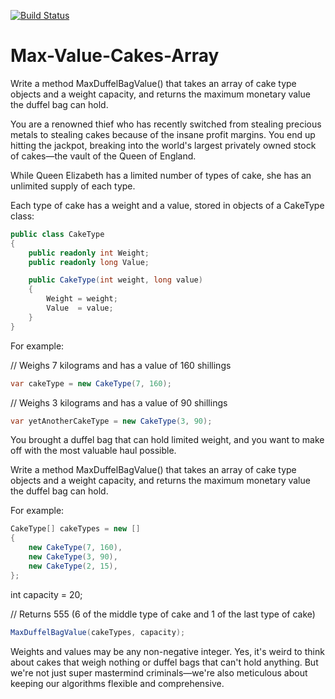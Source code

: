 [![Build Status](https://dev.azure.com/asheenk/Hello%20World/_apis/build/status/OrionProgrammer.Max-Value-Cakes-Array?branchName=master)](https://dev.azure.com/asheenk/Hello%20World/_build/latest?definitionId=1&branchName=master)

# Max-Value-Cakes-Array
Write a method MaxDuffelBagValue() that takes an array of cake type objects and a weight capacity, and returns the maximum monetary value the duffel bag can hold.

You are a renowned thief who has recently switched from stealing precious metals to stealing cakes because of the insane profit margins. You end up hitting the jackpot, breaking into the world's largest privately owned stock of cakes—the vault of the Queen of England.

While Queen Elizabeth has a limited number of types of cake, she has an unlimited supply of each type.

Each type of cake has a weight and a value, stored in objects of a CakeType class:

```c#
public class CakeType
{
    public readonly int Weight;
    public readonly long Value;

    public CakeType(int weight, long value)
    {
        Weight = weight;
        Value  = value;
    }
}
```

For example:

// Weighs 7 kilograms and has a value of 160 shillings
```c#
var cakeType = new CakeType(7, 160);
```

// Weighs 3 kilograms and has a value of 90 shillings
```c#
var yetAnotherCakeType = new CakeType(3, 90);
```


You brought a duffel bag that can hold limited weight, and you want to make off with the most valuable haul possible.

Write a method MaxDuffelBagValue() that takes an array of cake type objects and a weight capacity, and returns the maximum monetary value the duffel bag can hold.

For example:

```c#
CakeType[] cakeTypes = new []
{
    new CakeType(7, 160),
    new CakeType(3, 90),
    new CakeType(2, 15),
};
```

int capacity = 20;

// Returns 555 (6 of the middle type of cake and 1 of the last type of cake)
```c#
MaxDuffelBagValue(cakeTypes, capacity);
```

Weights and values may be any non-negative integer. Yes, it's weird to think about cakes that weigh nothing or duffel bags that can't hold anything. But we're not just super mastermind criminals—we're also meticulous about keeping our algorithms flexible and comprehensive.


